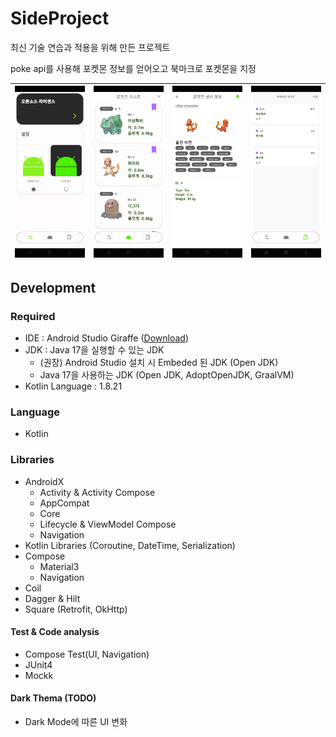 # SideProject
최신 기술 연습과 적용을 위해 만든 프로젝트

poke api를 사용해 포켓몬 정보를 얻어오고 북마크로 포켓몬을 지정

| ![image](https://github.com/Aswoo/SideProject/blob/main/image/setting.jpeg) | ![image](https://github.com/Aswoo/SideProject/blob/main/image/main.jpeg) | ![image](https://github.com/Aswoo/SideProject/blob/main/image/detail.jpeg) | ![image](https://github.com/Aswoo/SideProject/blob/main/image/bookmark.jpeg) |
| ------------------------------------------------------------ | ------------------------------------------------------------ | ------------------------------------------------------------ | ------------------------------------------------------------ |



## Development

### Required

- IDE : Android Studio Giraffe ([Download](https://developer.android.com/studio))
- JDK : Java 17을 실행할 수 있는 JDK
    - (권장) Android Studio 설치 시 Embeded 된 JDK (Open JDK)
    - Java 17을 사용하는 JDK (Open JDK, AdoptOpenJDK, GraalVM)
- Kotlin Language : 1.8.21

### Language

- Kotlin

### Libraries

- AndroidX
    - Activity & Activity Compose
    - AppCompat
    - Core
    - Lifecycle & ViewModel Compose
    - Navigation
- Kotlin Libraries (Coroutine, DateTime, Serialization)
- Compose
    - Material3
    - Navigation
- Coil
- Dagger & Hilt
- Square (Retrofit, OkHttp)

#### Test & Code analysis

- Compose Test(UI, Navigation)
- JUnit4
- Mockk

#### Dark Thema (TODO)

- Dark Mode에 따른 UI 변화

